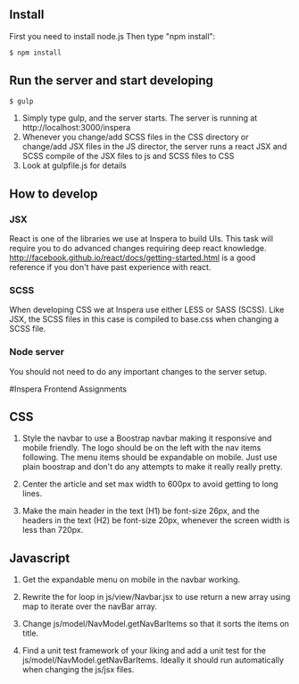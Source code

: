 ## Install
First you need to install node.js
Then type "npm install":
```bash
$ npm install
```


## Run the server and start developing
```bash
$ gulp
```
1. Simply type gulp, and the server starts. The server is running at http://localhost:3000/inspera
2. Whenever you change/add SCSS files in the CSS directory or change/add JSX files in the JS director, the server runs a react JSX and SCSS compile of the JSX files to js and SCSS files to CSS
4. Look at gulpfile.js for details



## How to develop
### JSX
React is one of the libraries we use at Inspera to build UIs. This task will require you to do advanced changes requiring deep react knowledge. http://facebook.github.io/react/docs/getting-started.html is a good reference if you don't have past experience with react.

### SCSS
When developing CSS we at Inspera use either LESS or SASS (SCSS). Like JSX, the SCSS files in this case is compiled to base.css when changing a SCSS file.

### Node server
You should not need to do any important changes to the server setup.

#Inspera Frontend Assignments

## CSS
1. Style the navbar to use a Boostrap navbar making it responsive and mobile friendly. The logo should be on the left with the nav items following. The menu items should be expandable on mobile. Just use plain boostrap and don't do any attempts to make it really really pretty.

2. Center the article and set max width to 600px to avoid getting to long lines.

3. Make the main header in the text (H1) be font-size 26px, and the headers in the text (H2) be font-size 20px, whenever the screen width is less than 720px.

## Javascript
1. Get the expandable menu on mobile in the navbar working.

2. Rewrite the for loop in js/view/Navbar.jsx to use return a new array using map to iterate over the navBar array.

3. Change js/model/NavModel.getNavBarItems so that it sorts the items on title.

4. Find a unit test framework of your liking and add a unit test for the js/model/NavModel.getNavBarItems. Ideally it should run automatically when changing the js/jsx files.